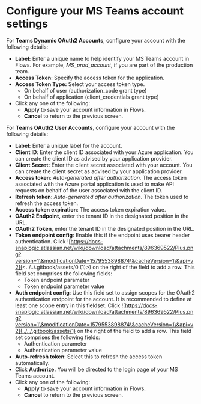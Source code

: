 # Configure your MS Teams account settings

For **Teams Dynamic OAuth2 Accounts**, configure your account with the following details:

* **Label:** Enter a unique name to help identify your MS Teams account in Flows. For example, _MS\_prod\_account_, if you are part of the production team.
* **Access Token**: Specify the access token for the application.
* **Access Token Type:** Select your access token type.
  * On behalf of user (authorization\_code grant type)&#x20;
  * On behalf of application (client\_credentials grant type)
* Click any one of the following:&#x20;
  * **Apply** to save your account information in Flows.
  * **Cancel** to return to the previous screen.

For **Teams OAuth2 User Accounts**, configure your account with the following details:

* **Label:** Enter a unique label for the account.
* **Client ID**: Enter the client ID associated with your Azure application. You can create the client ID as advised by your application provider.
* **Client Secret:** Enter the client secret associated with your account. You can create the client secret as advised by your application provider.
* **Access token**: _Auto-generated after authorization._ The access token associated with the Azure portal application is used to make API requests on behalf of the user associated with the client ID.
* **Refresh token**: _Auto-generated after authorization_. The token used to refresh the access token.
* **Access token expiration**: The access token expiration value.
* **OAuth2 Endpoint,** enter the tenant ID in the designated position in the URL.
* **OAuth2 Token**, enter the tenant ID in the designated position in the URL.
* **Token endpoint config**: Enable this if the endpoint uses bearer header authentication. Click ![https://docs-snaplogic.atlassian.net/wiki/download/attachments/896369522/Plus.png?version=1\&modificationDate=1579553898874\&cacheVersion=1\&api=v2](<../../.gitbook/assets/0 (1)>) on the right of the field to add a row. This field set comprises the following fields:
  * Token endpoint parameter
  * Token endpoint parameter value
* **Auth endpoint config**: Use this field set to assign scopes for the OAuth2 authentication endpoint for the account. It is recommended to define at least one scope entry in this fieldset. Click ![https://docs-snaplogic.atlassian.net/wiki/download/attachments/896369522/Plus.png?version=1\&modificationDate=1579553898874\&cacheVersion=1\&api=v2](../../.gitbook/assets/1) on the right of the field to add a row. This field set comprises the following fields:
  * Authentication parameter
  * Authentication parameter value
* **Auto-refresh token**: Select this to refresh the access token automatically.
* Click **Authorize.** You will be directed to the login page of your MS Teams account.
* Click any one of the following:
  * **Apply** to save your account information in Flows.
  * **Cancel** to return to the previous screen.
